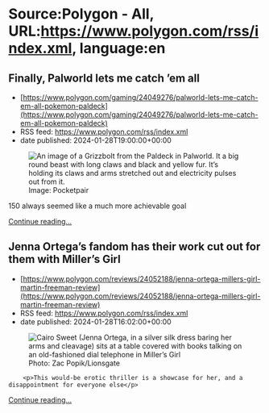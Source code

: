 # Source:Polygon -  All, URL:https://www.polygon.com/rss/index.xml, language:en

## Finally, Palworld lets me catch ’em all
 - [https://www.polygon.com/gaming/24049276/palworld-lets-me-catch-em-all-pokemon-paldeck](https://www.polygon.com/gaming/24049276/palworld-lets-me-catch-em-all-pokemon-paldeck)
 - RSS feed: https://www.polygon.com/rss/index.xml
 - date published: 2024-01-28T19:00:00+00:00

<figure>
      <img alt="An image of a Grizzbolt from the Paldeck in Palworld. It a big round beast with long claws and black and yellow fur. It’s holding its claws and arms stretched out and electricity pulses out from it. " src="https://cdn.vox-cdn.com/thumbor/TvIjXh7R2gesI1PCAGemSHqeg6Y=/0x0:1920x1080/640x360/cdn.vox-cdn.com/uploads/chorus_image/image/73092171/Palworld_Paldeck_15.0.png" />
        <figcaption>Image: Pocketpair</figcaption>
    </figure>

  <p>150 always seemed like a much more achievable goal</p>
  <p>
    <a href="https://www.polygon.com/gaming/24049276/palworld-lets-me-catch-em-all-pokemon-paldeck">Continue reading&hellip;</a>
  </p>

## Jenna Ortega’s fandom has their work cut out for them with Miller’s Girl
 - [https://www.polygon.com/reviews/24052188/jenna-ortega-millers-girl-martin-freeman-review](https://www.polygon.com/reviews/24052188/jenna-ortega-millers-girl-martin-freeman-review)
 - RSS feed: https://www.polygon.com/rss/index.xml
 - date published: 2024-01-28T16:02:00+00:00

<figure>
      <img alt="Cairo Sweet (Jenna Ortega, in a silver silk dress baring her arms and cleavage) sits at a table covered with books talking on an old-fashioned dial telephone in Miller’s Girl" src="https://cdn.vox-cdn.com/thumbor/yGRUv3Arb_SNi045_iQBHyeyCHw=/0x0:3600x2025/640x360/cdn.vox-cdn.com/uploads/chorus_image/image/73091863/Miller_s_Girl_1.0.jpg" />
        <figcaption>Photo: Zac Popik/Lionsgate</figcaption>
    </figure>


  		<p>This would-be erotic thriller is a showcase for her, and a disappointment for everyone else</p>
  <p>
    <a href="https://www.polygon.com/reviews/24052188/jenna-ortega-millers-girl-martin-freeman-review">Continue reading&hellip;</a>
  </p>

